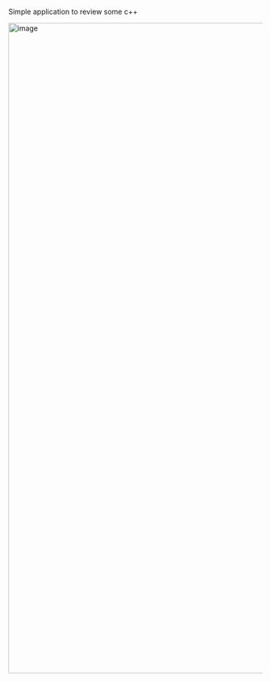 Simple application to review some c++

<img width="1291" alt="image" src="https://github.com/user-attachments/assets/9b158808-ea02-45f3-881c-eea26274dcf1" />
